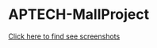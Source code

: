 # APTECH-MallProject


[Click here to find see screenshots](https://github.com/NGNhan719/APTECH-MallProject/tree/main/screenshot)
